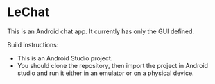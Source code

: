 # LeChat #

This is an Android chat app. It currently has only the GUI defined.

Build instructions:

* This is an Android Studio project.  
* You should clone the repository, then import the project in Android studio and run it either in an emulator or on a physical device.  
